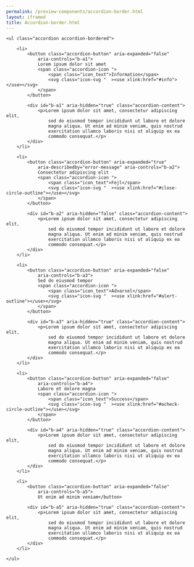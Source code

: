 ```yaml
--- 
permalink: /preview-components/accordion-border.html
layout: iframed 
title: Accordion-border.html
---
```

<div class="container">

    <ul class="accordion accordion-bordered">

        <li>
            <button class="accordion-button" aria-expanded="false"
                aria-controls="b-a1">
                Lorem ipsum dolor sit amet
                <span class="accordion-icon ">
                    <span class="icon_text">Information</span>
                    <svg class="icon-svg "  ><use xlink:href="#info"></use></svg>
                </span>
            </button>

            <div id="b-a1" aria-hidden="true" class="accordion-content">
                <p>Lorem ipsum dolor sit amet, consectetur adipiscing elit,
                    sed do eiusmod tempor incididunt ut labore et dolore
                    magna aliqua. Ut enim ad minim veniam, quis nostrud
                    exercitation ullamco laboris nisi ut aliquip ex ea
                    commodo consequat.</p>
            </div>
        </li>

        <li>
            <button class="accordion-button" aria-expanded="true"
                aria-describedby="error-message" aria-controls="b-a2">
                Consectetur adipiscing elit
                <span class="accordion-icon ">
                    <span class="icon_text">Fejl</span>
                    <svg class="icon-svg "  ><use xlink:href="#close-circle-outline"></use></svg>
                </span>
            </button>

            <div id="b-a2" aria-hidden="false" class="accordion-content">
                <p>Lorem ipsum dolor sit amet, consectetur adipiscing elit,
                    sed do eiusmod tempor incididunt ut labore et dolore
                    magna aliqua. Ut enim ad minim veniam, quis nostrud
                    exercitation ullamco laboris nisi ut aliquip ex ea
                    commodo consequat.</p>
            </div>
        </li>

        <li>
            <button class="accordion-button" aria-expanded="false"
                aria-controls="b-a3">
                Sed do eiusmod tempor
                <span class="accordion-icon ">
                    <span class="icon_text">Advarsel</span>
                    <svg class="icon-svg "  ><use xlink:href="#alert-outline"></use></svg>
                </span>
            </button>

            <div id="b-a3" aria-hidden="true" class="accordion-content">
                <p>Lorem ipsum dolor sit amet, consectetur adipiscing elit,
                    sed do eiusmod tempor incididunt ut labore et dolore
                    magna aliqua. Ut enim ad minim veniam, quis nostrud
                    exercitation ullamco laboris nisi ut aliquip ex ea
                    commodo consequat.</p>
            </div>
        </li>

        <li>
            <button class="accordion-button" aria-expanded="false"
                aria-controls="b-a4">
                Labore et dolore magna
                <span class="accordion-icon ">
                    <span class="icon_text">Success</span>
                    <svg class="icon-svg "  ><use xlink:href="#acheck-circle-outline"></use></svg>
                </span>
            </button>

            <div id="b-a4" aria-hidden="true" class="accordion-content">
                <p>Lorem ipsum dolor sit amet, consectetur adipiscing elit,
                    sed do eiusmod tempor incididunt ut labore et dolore
                    magna aliqua. Ut enim ad minim veniam, quis nostrud
                    exercitation ullamco laboris nisi ut aliquip ex ea
                    commodo consequat.</p>
            </div>
        </li>

        <li>
            <button class="accordion-button" aria-expanded="false"
                aria-controls="b-a5">
                Ut enim ad minim veniam</button>

            <div id="b-a5" aria-hidden="true" class="accordion-content">
                <p>Lorem ipsum dolor sit amet, consectetur adipiscing elit,
                    sed do eiusmod tempor incididunt ut labore et dolore
                    magna aliqua. Ut enim ad minim veniam, quis nostrud
                    exercitation ullamco laboris nisi ut aliquip ex ea
                    commodo consequat.</p>
            </div>
        </li>

    </ul>

</div>